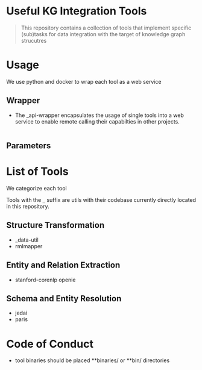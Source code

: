 # Useful KG Integration Tools

> This repository contains a collection of tools that implement specific (sub)tasks for data integration with the target of knowledge graph strucutres

# Usage

We use python and docker to wrap each tool as a web service

## Wrapper

- The _api-wrapper encapsulates the usage of single tools into a web service to enable remote calling their capabilties in other projects.

```

```

## Parameters

# List of Tools

We categorize each tool

Tools with the `_` suffix are utils with their codebase currently directly located in this repository.

## Structure Transformation
- _data-util
- rmlmapper

## Entity and Relation Extraction
- stanford-corenlp openie

## Schema and Entity Resolution
- jedai
- paris

# Code of Conduct
- tool binaries should be placed **binaries/ or **bin/ directories